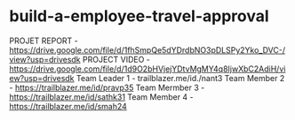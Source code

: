 # build-a-employee-travel-approval
 PROJET REPORT - https://drive.google.com/file/d/1fhSmpQe5dYDrdbNO3pDLSPy2Yko_DVC-/view?usp=drivesdk
 PROJECT VIDEO - https://drive.google.com/file/d/1d9O2bHVjejYDtvMgMY4q8IjwXbC2AdiH/view?usp=drivesdk
 Team Leader  1 - trailblazer.me/id./nant3
 Team Member  2 - https://trailblazer.me/id/pravp35
 Team Mermber 3 - https://trailblazer.me/id/sathk31
 Team Member  4 - https://trailblazer.me/id/smah24
